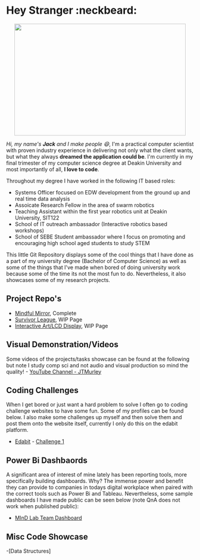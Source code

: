 # Hey Stranger :neckbeard:
<p align="center">
  <img width="460" height="300" src="https://media.giphy.com/media/47EtjlHYFREM5Rznaf/giphy.gif">
</p>

_Hi, my name's **Jack** and I make people :smile:_, I'm a practical computer scientist with proven industry experience in delivering not only what the client wants, but what they always **dreamed the application could be**. I'm currently in my final trimester of my computer science degree at Deakin University and most importantly of all, **I love to code**.

Throughout my degree I have worked in the following IT based roles:
- Systems Officer focused on EDW development from the ground up and real time data analysis
- Assoicate Research Fellow in the area of swarm robotics
- Teaching Assistant within the first year robotics unit at Deakin University, SIT122
- School of IT outreach ambassador (Interactive robotics based workshops)
- School of SEBE Student ambassador where I focus on promoting and encouraging high school aged students to study STEM

This little Git Repository displays some of the cool things that I have done as a part of my university degree (Bachelor of Computer Science) as well as some of the things that I've made when bored of doing university work because some of the time its not the most fun to do. Nevertheless, it also showcases some of my research projects.

## Project Repo's
- [Mindful Mirror](https://github.com/JTMurley/Mindful-Mirror), Complete
- [Survivor League](https://github.com/JTMurley/SurvivorLeagueExeFiles), WIP Page
- [Interactive Art/LCD Display](https://github.com/JTMurley/Interactive-Art-), WIP Page

## Visual Demonstration/Videos
Some videos of the projects/tasks showcase can be found at the following but note I study comp sci and not audio and visual production so mind the quality! - [YouTube Channel - JTMurley](https://www.youtube.com/channel/UCrvA68VZDAWxJ2BbnZW891Q?view_as=subscriber)

## Coding Challenges
When I get bored or just want a hard problem to solve I often go to coding challenge websites to have some fun. Some of my profiles can be found below. I also make some challenges up myself and then solve them and post them onto the website itself, currently I only do this on the edabit platform.
- [Edabit](https://edabit.com/user/dqTMueDRX74bzpNex) - [Challenge 1](https://edabit.com/challenge/fY5y4WFdha4betoFz)

## Power Bi Dashbaords
A significant area of interest of mine lately has been reporting tools, more specifically building dashboards. Why? The immense power and benefit they can provide to companies in todays digital workplace when paired with the correct tools such as Power Bi and Tableau. Nevertheless, some sample dashboards I have made public can be seen below (note QnA does not work when published public):
- [MInD Lab Team Dashboard](https://app.powerbi.com/view?r=eyJrIjoiNDE0YzYwZDQtMDBjMy00MzcyLWFmYjAtMTcyMzdhYWQ5NTE1IiwidCI6IjcyMmVhMGJlLTNlMWMtNGIxMS1hZDZmLTk0MDFkNjg1NmUyNCJ9)

## Misc Code Showcase
-[Data Structures]

